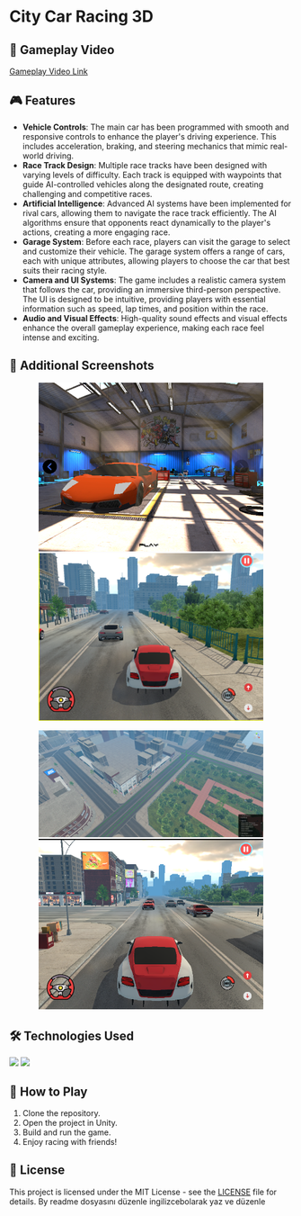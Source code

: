 # City Car Racing 3D

## 🎥 Gameplay Video

[Gameplay Video Link](https://github.com/user-attachments/assets/31e8ed9b-3815-40a0-b8d6-33e56eda5f7b)

## 🎮 Features

- **Vehicle Controls**: The main car has been programmed with smooth and responsive controls to enhance the player's driving experience. This includes acceleration, braking, and steering mechanics that mimic real-world driving.
- **Race Track Design**: Multiple race tracks have been designed with varying levels of difficulty. Each track is equipped with waypoints that guide AI-controlled vehicles along the designated route, creating challenging and competitive races.
- **Artificial Intelligence**: Advanced AI systems have been implemented for rival cars, allowing them to navigate the race track efficiently. The AI algorithms ensure that opponents react dynamically to the player's actions, creating a more engaging race.
- **Garage System**: Before each race, players can visit the garage to select and customize their vehicle. The garage system offers a range of cars, each with unique attributes, allowing players to choose the car that best suits their racing style.
- **Camera and UI Systems**: The game includes a realistic camera system that follows the car, providing an immersive third-person perspective. The UI is designed to be intuitive, providing players with essential information such as speed, lap times, and position within the race.
- **Audio and Visual Effects**: High-quality sound effects and visual effects enhance the overall gameplay experience, making each race feel intense and exciting.

## 📸 Additional Screenshots

<p align="center">
  <img src="https://github.com/SERAP-KEREM/City-Car-Racing-3D/blob/main/Assets/GameImages/1.png" alt="Game Screenshot 1" width="400">
  <img src="https://github.com/SERAP-KEREM/City-Car-Racing-3D/blob/main/Assets/GameImages/2.png" alt="Game Screenshot 2" width="400">
</p>
<p align="center">
  <img src="https://github.com/SERAP-KEREM/City-Car-Racing-3D/blob/main/Assets/GameImages/3.png" alt="Game Screenshot 3" width="400">
  <img src="https://github.com/SERAP-KEREM/City-Car-Racing-3D/blob/main/Assets/GameImages/4.png" alt="Game Screenshot 4" width="400">
</p>


## 🛠 Technologies Used

![](https://img.shields.io/badge/Unity-100000?style=for-the-badge&logo=unity&logoColor=white) ![](https://img.shields.io/badge/C%23-239120?style=for-the-badge&logo=c-sharp&logoColor=white)

## 🔧 How to Play

1. Clone the repository.
2. Open the project in Unity.
3. Build and run the game.
4. Enjoy racing with friends!

## 📄 License
This project is licensed under the MIT License - see the [LICENSE](https://github.com/SERAP-KEREM/SERAP-KEREM/blob/main/MIT%20License.txt) file for details.
By readme dosyasını düzenle ingilizcebolarak yaz ve düzenle
